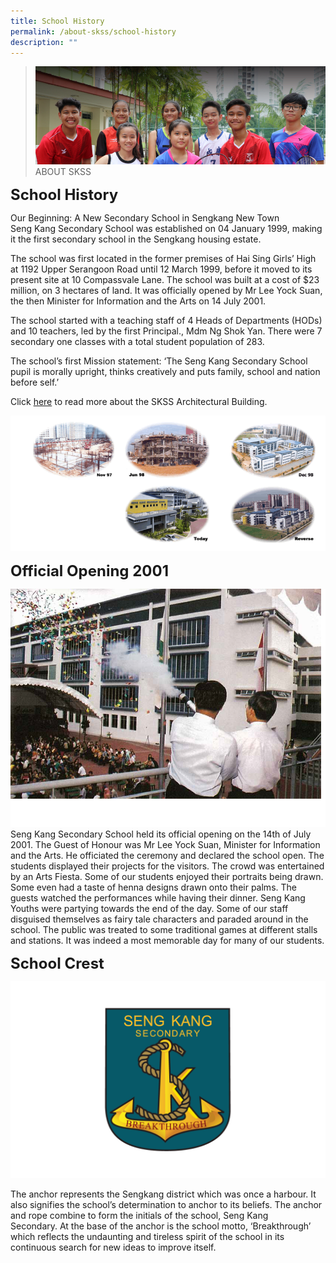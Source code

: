 ```yaml
---
title: School History
permalink: /about-skss/school-history
description: ""
---
```

>![](/images/About%20us.jpg)
>ABOUT SKSS

**<font size="5">School History</font>**

Our Beginning: A New Secondary School in Sengkang New Town <br>
Seng Kang Secondary School was established on 04 January 1999, making it the first secondary school in the Sengkang housing estate.

The school was first located in the former premises of Hai Sing Girls’ High at 1192 Upper Serangoon Road until 12 March 1999, before it moved to its present site at 10 Compassvale Lane. The school was built at a cost of $23 million, on 3 hectares of land. It was officially opened by Mr Lee Yock Suan, the then Minister for Information and the Arts on 14 July 2001.

The school started with a teaching staff of 4 Heads of Departments (HODs) and 10 teachers, led by the first Principal., Mdm Ng Shok Yan. There were 7 secondary one classes with a total student population of 283.

The school’s first Mission statement: ‘The Seng Kang Secondary School pupil is morally upright, thinks creatively and puts family, school and nation before self.’

Click [here](/files/sch%20archictecture%20photos1999_LatestVersion.pdf) to read more about the SKSS Architectural Building.

![](/images/School%20History/School%20History%201.png)

**<font size="5">Official Opening 2001</font>**

![](/images/School%20History/SKSS%20official%20opening.png)
Seng Kang Secondary School held its official opening on the 14th of July 2001. The Guest of Honour was Mr Lee Yock Suan, Minister for Information and the Arts. He officiated the ceremony and declared the school open. The students displayed their projects for the visitors. The crowd was entertained by an Arts Fiesta. Some of our students enjoyed their portraits being drawn. Some even had a taste of henna designs drawn onto their palms. The guests watched the performances while having their dinner. Seng Kang Youths were partying towards the end of the day. Some of our staff disguised themselves as fairy tale characters and paraded around in the school. The public was treated to some traditional games at different stalls and stations. It was indeed a most memorable day for many of our students.

**<font size="5">School Crest</font>**

![](/images/School%20History/Sch-Crest_hi.png)

The anchor represents the Sengkang district which was once a harbour. It also signifies the school’s determination to anchor to its beliefs. The anchor and rope combine to form the initials of the school, Seng Kang Secondary. At the base of the anchor is the school motto, ‘Breakthrough’ which reflects the undaunting and tireless spirit of the school in its continuous search for new ideas to improve itself.